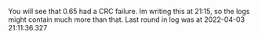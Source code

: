 You will see that 0.65 had a CRC failure. Im writing this at 21:15, so the logs might contain much more than that.
Last round in log was at 2022-04-03 21:11:36.327